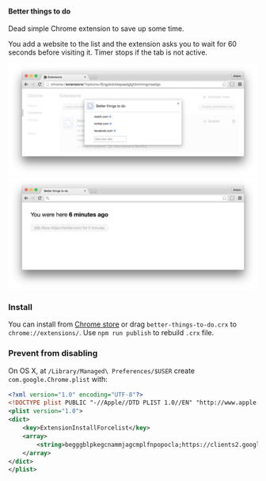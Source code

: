 #### Better things to do

Dead simple Chrome extension to save up some time.

You add a website to the list and the extension asks you to wait for 60 seconds before visiting it. Timer stops if the tab is not active.

<img src="screenshots/01-options.png" />

<br>

<img src="screenshots/02-blocked-request.png" />

### Install

You can install from [Chrome store](https://chrome.google.com/webstore/detail/better-things-to-do/begggblpkegcnammjagcmplfnpopocla/) or drag `better-things-to-do.crx` to `chrome://extensions/`. Use `npm run publish` to rebuild `.crx` file.

### Prevent from disabling

On OS X, at `/Library/Managed\ Preferences/$USER` create `com.google.Chrome.plist` with:

```xml
<?xml version="1.0" encoding="UTF-8"?>
<!DOCTYPE plist PUBLIC "-//Apple//DTD PLIST 1.0//EN" "http://www.apple.com/DTDs/PropertyList-1.0.dtd">
<plist version="1.0">
<dict>
	<key>ExtensionInstallForcelist</key>
	<array>
		<string>begggblpkegcnammjagcmplfnpopocla;https://clients2.google.com/service/update2/crx</string>
	</array>
</dict>
</plist>
```
